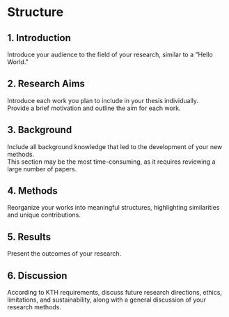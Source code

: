 # Structure

## 1. Introduction

Introduce your audience to the field of your research, similar to a "Hello World."

## 2. Research Aims

Introduce each work you plan to include in your thesis individually.  
Provide a brief motivation and outline the aim for each work.

## 3. Background

Include all background knowledge that led to the development of your new methods.  
This section may be the most time-consuming, as it requires reviewing a large number of papers.

## 4. Methods

Reorganize your works into meaningful structures, highlighting similarities and unique contributions.

## 5. Results

Present the outcomes of your research.

## 6. Discussion

According to KTH requirements, discuss future research directions, ethics, limitations, and sustainability, along with a general discussion of your research methods.
